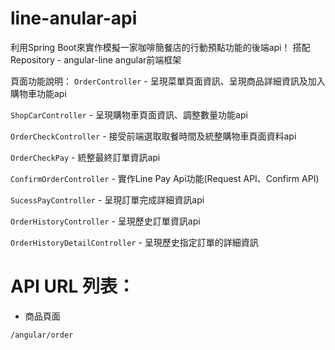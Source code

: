# line-anular-api
利用Spring Boot來實作模擬一家咖啡簡餐店的行動預點功能的後端api！ 
搭配Repository - angular-line angular前端框架  

頁面功能說明：
`OrderController` - 呈現菜單頁面資訊、呈現商品詳細資訊及加入購物車功能api

`ShopCarController` - 呈現購物車頁面資訊、調整數量功能api

`OrderCheckController` - 接受前端選取取餐時間及統整購物車頁面資料api

`OrderCheckPay` - 統整最終訂單資訊api

`ConfirmOrderController` - 實作Line Pay Api功能(Request API、Confirm API)

`SucessPayController` - 呈現訂單完成詳細資訊api

`OrderHistoryController` - 呈現歷史訂單資訊api

`OrderHistoryDetailController` - 呈現歷史指定訂單的詳細資訊

# API URL 列表：
- 商品頁面
```
/angular/order
```
